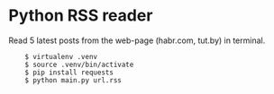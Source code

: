 # Python RSS reader
Read 5 latest posts from the web-page (habr.com, tut.by) in terminal.
 ```shell
     $ virtualenv .venv
     $ source .venv/bin/activate 
     $ pip install requests
     $ python main.py url.rss
 ```